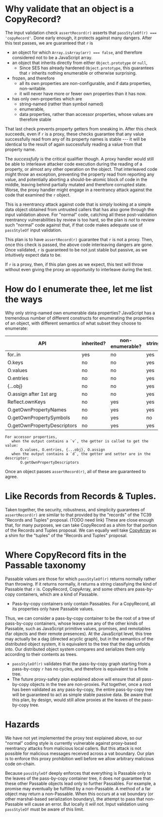 # Why validate that an object is a CopyRecord?

The input validation check `assertRecord(r)` asserts that `passStyleOf(r) === 'copyRecord'`. Done early enough, it protects against many dangers. After this test passes, we are guaranteed that `r` is
   * an object for which `Array.isArray(arr) === false`, and therefore considered not to be a JavaScript array.
   * an object that inherits directly from either `Object.prototype` or `null`,
      * Since SES has already hardened `Object.prototype`, this guarantees that `r` inherits nothing enumerable or otherwise surprising.
   * frozen, and therefore
      * all its own properties are non-configurable, and if data properties, non-writable.
      * it will never have more or fewer own properties than it has now.
   * has only own-properties which are
      * string-named (rather than symbol named)
      * enumerable,
      * data properties, rather than accessor properties, whose values are therefore stable

That last check prevents property getters from sneaking in. After this check succeeds, even if `r` is a proxy, these checks guarantee that any value successfully read from any of its property names is stable --- it will be identical to the result of again successfully reading a value from that property name.

The *successfully* is the critical qualifier though. A proxy handler would still be able to interleave attacker code execution during the reading of a property, or almost any other operation on the object. That interleaved code might throw an exception, preventing the property read from reporting any value, and potentially aborting a should-be-atomic block of code in the middle, leaving behind partially mutated and therefore corrupted state. Worse, the proxy handler might engage in a reentrancy attack against the code that examined the `r` object.

This is a reentrancy attack against code that is simply looking at a simple data object obtained from untrusted callers that has also gone through the input validation above. For "normal" code, catching all these post-validation reentrancy vulnerabilities by review is too hard, so the plan is *not* to review such "normal" code against that, if that code makes adequate use of `passStyleOf` input validation.

This plan is to have `assertRecord(r)` guarantee that `r` is not a proxy. Then, once this check is passed, the above code interleaving dangers are gone. Once validated, `r` is guaranteed to be not just stable but passive, as we intuitively expect data to be.

If `r` is a proxy, then, if this plan goes as we expect, this test will throw without even giving the proxy an opportunity to interleave during the test.
# How do I enumerate thee, let me list the ways

Why only string-named own enumerable data properties? JavaScript has a tremendous number of different constructs for enumerating the properties of an object, with different semantics of what subset they choose to enumerate:

| API                         | inherited?  | non-enumerable? | strings? | symbols? | output    |
| --------------------------- | ----------- | --------------- | -------- | -------- | --------- |
| for..in                     | yes         | no              | yes      | no       | k*        |
| O.keys                      | no          | no              | yes      | no       | [k,*]     |
| O.values                    | no          | no              | yes      | no       | [v,*]     |
| O.entries                   | no          | no              | yes      | no       | [[k,v],*] |
| {...obj}                    | no          | no              | yes      | yes      | {k:v,*}   |
| O.assign after 1st arg      | no          | no              | yes      | yes      | {k:v,*}   |
| Reflect.ownKeys             | no          | yes             | yes      | yes      | [k,*]     |
| O.getOwnPropertyNames       | no          | yes             | yes      | no       | [k,*]     |
| O.getOwnPropertySymbols     | no          | yes             | no       | yes      | [k,*]     |
| O.getOwnPropertyDescriptors | no          | yes             | yes      | yes      | {k:d,*}   |

    For accessor properties,
       when the output contains a `v`, the getter is called to get the value:
           O.values, O.entries, {...obj}, O.assign
       when the output contains a `d`, the getter and setter are in the descriptor:
           O.getOwnPropertyDescriptors

Once an object passes `assertRecord(r)`, all of these are guaranteed to agree.
# Like Records from Records & Tuples.

Taken together, the security, robustness, and simplicity guarantees of `assertRecord(r)` are similar to that provided by the "records" of the TC39 "Records and Tuples" proposal. (TODO need link) These are close enough that, for many purposes, we can take CopyRecord as a shim for that portion of the Records and Tuples proposal. We can equally well take [CopyArray](./copyArray-guarantees.md) as a shim for the "tuples" of the "Records and Tuples" proposal.
# Where CopyRecord fits in the Passable taxonomy

Passable values are those for which `passStyleOf(r)` returns normally rather than throwing. If it returns normally, it returns a string classifying the kind of Passable that `r` is. CopyRecord, CopyArray, and some others are pass-by-copy containers, which are a kind of Passable.
* Pass-by-copy containers only contain Passables. For a CopyRecord, all its properties only have Passable values.

Thus, we can consider a pass-by-copy container to be the root of a tree of pass-by-copy containers, whose leaves are any of the other kinds of Passable, such as JavaScript primitive values, promises, and remotables (far objects and their remote presences). At the JavaScript level, this tree may actually be a dag (directed acyclic graph), but in the semantics of the distributed object system, it is equivalent to the tree that the dag unfolds into. Our distributed object system compares and serializes them only according to their contents as trees.
* `passStyleOf(r)` validates that the pass-by-copy graph starting from a pass-by-copy `r` has no cycles, and therefore is equivalent to a finite tree.
* The future proxy-safety plan explained above will ensure that all pass-by-copy objects in the tree are non-proxies. Put together, once a root has been validated as any pass-by-copy, the entire pass-by-copy tree will be guaranteed to act as simple stable passive data. Be aware that this plan, by design, would still allow proxies at the leaves of the pass-by-copy tree.
# Hazards

We have not yet implemented the proxy test explained above, so our "normal" coding style is currently vulnerable against proxy-based reentrancy attacks from malicious local callers. But this attack is not possible for malicious messages received across a vat boundary. Our plan is to enforce this proxy prohibition well before we allow arbitrary malicious code on-chain.

Because `passStyleOf` deeply enforces that everything is Passable only to the leaves of the pass-by-copy container tree, it does *not* guarantee that these other Passable objects lead only to further Passables. For example, a promise may eventually be fulfilled by a non-Passable. A method of a far object may return a non-Passable. When this occurs at a vat boundary (or other marshal-based serialization boundary), the attempt to pass that non-Passable will cause an error. But locally it *will not*. Input validation using `passStyleOf` must be aware of this limit.